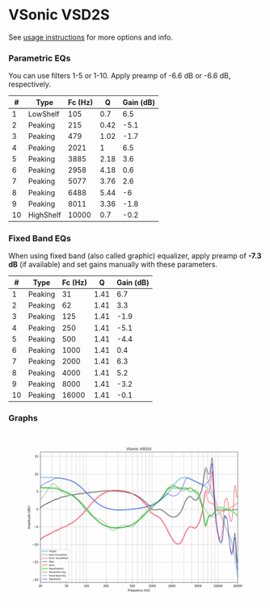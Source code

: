 # VSonic VSD2S
See [usage instructions](https://github.com/jaakkopasanen/AutoEq#usage) for more options and info.

### Parametric EQs
You can use filters 1-5 or 1-10. Apply preamp of -6.6 dB or -6.6 dB, respectively.

|   # | Type      |   Fc (Hz) |    Q |   Gain (dB) |
|-----|-----------|-----------|------|-------------|
|   1 | LowShelf  |       105 | 0.7  |         6.5 |
|   2 | Peaking   |       215 | 0.42 |        -5.1 |
|   3 | Peaking   |       479 | 1.02 |        -1.7 |
|   4 | Peaking   |      2021 | 1    |         6.5 |
|   5 | Peaking   |      3885 | 2.18 |         3.6 |
|   6 | Peaking   |      2958 | 4.18 |         0.6 |
|   7 | Peaking   |      5077 | 3.76 |         2.6 |
|   8 | Peaking   |      6488 | 5.44 |        -6   |
|   9 | Peaking   |      8011 | 3.36 |        -1.8 |
|  10 | HighShelf |     10000 | 0.7  |        -0.2 |

### Fixed Band EQs
When using fixed band (also called graphic) equalizer, apply preamp of **-7.3 dB** (if available) and set gains manually with these parameters.

|   # | Type    |   Fc (Hz) |    Q |   Gain (dB) |
|-----|---------|-----------|------|-------------|
|   1 | Peaking |        31 | 1.41 |         6.7 |
|   2 | Peaking |        62 | 1.41 |         3.3 |
|   3 | Peaking |       125 | 1.41 |        -1.9 |
|   4 | Peaking |       250 | 1.41 |        -5.1 |
|   5 | Peaking |       500 | 1.41 |        -4.4 |
|   6 | Peaking |      1000 | 1.41 |         0.4 |
|   7 | Peaking |      2000 | 1.41 |         6.3 |
|   8 | Peaking |      4000 | 1.41 |         5.2 |
|   9 | Peaking |      8000 | 1.41 |        -3.2 |
|  10 | Peaking |     16000 | 1.41 |        -0.1 |

### Graphs
![](./VSonic%20VSD2S.png)
